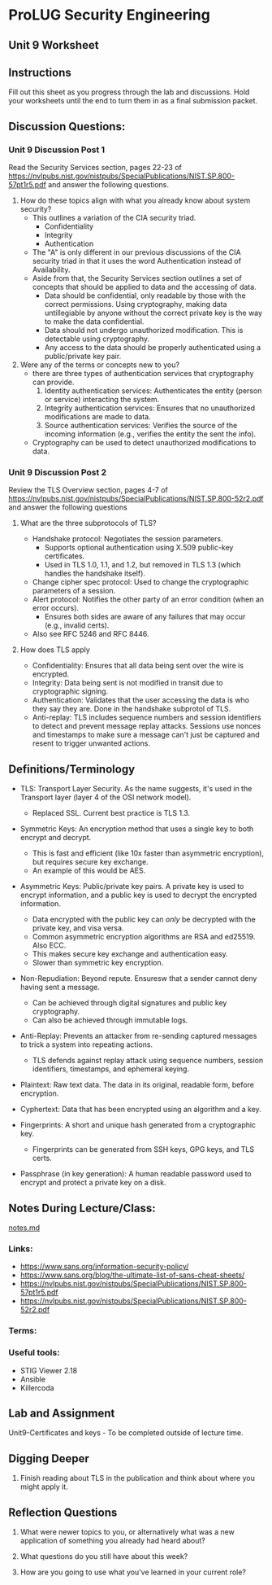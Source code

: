 # ProLUG Security Engineering

## Unit 9 Worksheet

## Instructions

Fill out this sheet as you progress through the lab and discussions. Hold your worksheets until
the end to turn them in as a final submission packet.


## Discussion Questions:

### Unit 9 Discussion Post 1
Read the Security Services section, pages 22-23 of
<https://nvlpubs.nist.gov/nistpubs/SpecialPublications/NIST.SP.800-57pt1r5.pdf> and
answer the following questions.

1. How do these topics align with what you already know about system security?
    - This outlines a variation of the CIA security triad.  
        - Confidentiality
        - Integrity
        - Authentication 
    - The "A" is only different in our previous discussions of the CIA security triad
      in that it uses the word Authentication instead of Availability.  
    - Aside from that, the Security Services section outlines a set of concepts that
      should be applied to data and the accessing of data.  
        - Data should be confidential, only readable by those with the correct permissions. Using cryptography, making data untillegiable by anyone without the correct private key is the way to make the data confidential.  
        - Data should not undergo unauthorized modification. This is detectable using cryptography.  
        - Any access to the data should be properly authenticated using a public/private key pair.  
2. Were any of the terms or concepts new to you?
    - there are three types of authentication services that cryptography can provide.  
        1. Identity authentication services: Authenticates the entity (person or service) interacting the system.  
        2. Integrity authentication services: Ensures that no unauthorized modifications are made to data.  
        3. Source authentication services: Verifies the source of the incoming information (e.g., verifies the entity the sent the info).  
    - Cryptography can be used to detect unauthorized modifications to data.  



### Unit 9 Discussion Post 2
Review the TLS Overview section, pages 4-7 of
<https://nvlpubs.nist.gov/nistpubs/SpecialPublications/NIST.SP.800-52r2.pdf> and answer
the following questions

1. What are the three subprotocols of TLS?
    - Handshake protocol: Negotiates the session parameters. 
        - Supports optional authentication using X.509 public-key certificates.  
        - Used in TLS 1.0, 1.1, and 1.2, but removed in TLS 1.3 (which handles the handshake itself).  
    - Change cipher spec protocol: Used to change the cryptographic parameters of a session.  
    - Alert protocol: Notifies the other party of an error condition (when an error occurs).  
        - Ensures both sides are aware of any failures that may occur (e.g., invalid certs).  
    - Also see RFC 5246 and RFC 8446.  

2. How does TLS apply
    - Confidentiality: Ensures that all data being sent over the wire is encrypted.  
    - Integrity: Data being sent is not modified in transit due to cryptographic signing.  
    - Authentication: Validates that the user accessing the data is who they say they are. Done in the handshake subprotol of TLS.  
    - Anti-replay: TLS includes sequence numbers and session identifiers to detect and prevent message replay attacks. Sessions use nonces and timestamps to make sure a message can't just be captured and resent to trigger unwanted actions.    

## Definitions/Terminology

- TLS: Transport Layer Security. As the name suggests, it's used in the Transport layer (layer 4 of the OSI network model).  
    - Replaced SSL. Current best practice is TLS 1.3.  
- Symmetric Keys: An encryption method that uses a single key to both encrypt and decrypt.  
    - This is fast and efficient (like 10x faster than asymmetric encryption), but
      requires secure key exchange.  
    - An example of this would be AES.  
- Asymmetric Keys: Public/private key pairs. A private key is used to encrypt
  information, and a public key is used to decrypt the encrypted information.  
    - Data encrypted with the public key can *only* be decrypted with the private key, and visa versa.   
    - Common asymmetric encryption algorithms are RSA and ed25519. Also ECC.  
    - This makes secure key exchange and authentication easy.  
    - Slower than symmetric key encryption.  

- Non-Repudiation: Beyond repute. Ensuresw that a sender cannot deny having sent a message.  
    - Can be achieved through digital signatures and public key cryptography.  
    - Can also be achieved through immutable logs.  
- Anti-Replay: Prevents an attacker from re-sending captured messages to trick a
  system into repeating actions.  
    - TLS defends against replay attack using sequence numbers, session identifiers,
      timestamps, and ephemeral keying.  
- Plaintext: Raw text data. The data in its original, readable form, before encryption.  
- Cyphertext: Data that has been encrypted using an algorithm and a key.  
- Fingerprints: A short and unique hash generated from a cryptographic key.  
    - Fingerprints can be generated from SSH keys, GPG keys, and TLS certs.
- Passphrase (in key generation): A human readable password used to encrypt and
  protect a private key on a disk.  


## Notes During Lecture/Class:

[notes.md](./notes.md)

### Links:
- https://www.sans.org/information-security-policy/
- https://www.sans.org/blog/the-ultimate-list-of-sans-cheat-sheets/
- https://nvlpubs.nist.gov/nistpubs/SpecialPublications/NIST.SP.800-57pt1r5.pdf
- https://nvlpubs.nist.gov/nistpubs/SpecialPublications/NIST.SP.800-52r2.pdf

### Terms:

### Useful tools:

- STIG Viewer 2.18
- Ansible
- Killercoda


## Lab and Assignment

Unit9-Certificates and keys - To be completed outside of lecture time.

## Digging Deeper

1. Finish reading about TLS in the publication and think about where you might apply it.

## Reflection Questions

1. What were newer topics to you, or alternatively what was a new application of
   something you already had heard about?

2. What questions do you still have about this week?

3. How are you going to use what you’ve learned in your current role?


